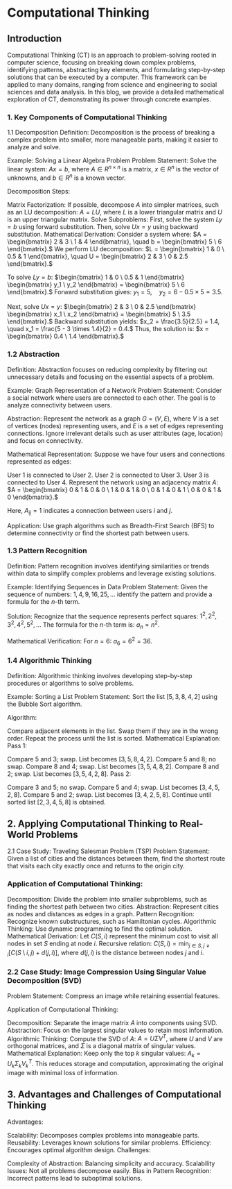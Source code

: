# Computational Thinking
## Introduction
Computational Thinking (CT) is an approach to problem-solving rooted in computer science, focusing on breaking down complex problems, identifying patterns, abstracting key elements, and formulating step-by-step solutions that can be executed by a computer. This framework can be applied to many domains, ranging from science and engineering to social sciences and data analysis. In this blog, we provide a detailed mathematical exploration of CT, demonstrating its power through concrete examples.

### 1. Key Components of Computational Thinking
1.1 Decomposition
Definition: Decomposition is the process of breaking a complex problem into smaller, more manageable parts, making it easier to analyze and solve.

Example: Solving a Linear Algebra Problem
Problem Statement: Solve the linear system:
$Ax = b$,
where $A \in R^{n \times n}$ is a matrix, $x \in R^n$ is the vector of unknowns, and $b \in R^n$ is a known vector.

Decomposition Steps:

Matrix Factorization: If possible, decompose $A$ into simpler matrices, such as an LU decomposition:
$A = LU$,
where $L$ is a lower triangular matrix and $U$ is an upper triangular matrix.
Solve Subproblems:
First, solve the system $Ly = b$ using forward substitution.
Then, solve $Ux = y$ using backward substitution.
Mathematical Derivation: Consider a system where:
$A = \begin{bmatrix} 2 & 3 \ 1 & 4 \end{bmatrix}, \quad b = \begin{bmatrix} 5 \ 6 \end{bmatrix}.$
We perform LU decomposition:
$L = \begin{bmatrix} 1 & 0 \ 0.5 & 1 \end{bmatrix}, \quad U = \begin{bmatrix} 2 & 3 \ 0 & 2.5 \end{bmatrix}.$

To solve $Ly = b$:
$\begin{bmatrix} 1 & 0 \ 0.5 & 1 \end{bmatrix} \begin{bmatrix} y_1 \ y_2 \end{bmatrix} = \begin{bmatrix} 5 \ 6 \end{bmatrix}.$
Forward substitution gives:
$y_1 = 5, \quad y_2 = 6 - 0.5 \times 5 = 3.5.$

Next, solve $Ux = y$:
$\begin{bmatrix} 2 & 3 \ 0 & 2.5 \end{bmatrix} \begin{bmatrix} x_1 \ x_2 \end{bmatrix} = \begin{bmatrix} 5 \ 3.5 \end{bmatrix}.$
Backward substitution yields:
$x_2 = \frac{3.5}{2.5} = 1.4, \quad x_1 = \frac{5 - 3 \times 1.4}{2} = 0.4.$
Thus, the solution is:
$x = \begin{bmatrix} 0.4 \ 1.4 \end{bmatrix}.$

### 1.2 Abstraction
Definition: Abstraction focuses on reducing complexity by filtering out unnecessary details and focusing on the essential aspects of a problem.

Example: Graph Representation of a Network
Problem Statement: Consider a social network where users are connected to each other. The goal is to analyze connectivity between users.

Abstraction:
Represent the network as a graph $G = (V, E)$, where $V$ is a set of vertices (nodes) representing users, and $E$ is a set of edges representing connections.
Ignore irrelevant details such as user attributes (age, location) and focus on connectivity.

Mathematical Representation:
Suppose we have four users and connections represented as edges:

User 1 is connected to User 2.
User 2 is connected to User 3.
User 3 is connected to User 4.
Represent the network using an adjacency matrix $A$:
$A = \begin{bmatrix} 0 & 1 & 0 & 0 \ 1 & 0 & 1 & 0 \ 0 & 1 & 0 & 1 \ 0 & 0 & 1 & 0 \end{bmatrix}.$

Here, $A_{ij} = 1$ indicates a connection between users $i$ and $j$.

Application:
Use graph algorithms such as Breadth-First Search (BFS) to determine connectivity or find the shortest path between users.

### 1.3 Pattern Recognition
Definition: Pattern recognition involves identifying similarities or trends within data to simplify complex problems and leverage existing solutions.

Example: Identifying Sequences in Data
Problem Statement: Given the sequence of numbers:
$1, 4, 9, 16, 25, \ldots$
identify the pattern and provide a formula for the $n$-th term.

Solution:
Recognize that the sequence represents perfect squares:
$1^2, 2^2, 3^2, 4^2, 5^2, \ldots$
The formula for the $n$-th term is:
$a_n = n^2.$

Mathematical Verification:
For $n = 6$:
$a_6 = 6^2 = 36.$

### 1.4 Algorithmic Thinking
Definition: Algorithmic thinking involves developing step-by-step procedures or algorithms to solve problems.

Example: Sorting a List
Problem Statement: Sort the list $[5, 3, 8, 4, 2]$ using the Bubble Sort algorithm.

Algorithm:

Compare adjacent elements in the list.
Swap them if they are in the wrong order.
Repeat the process until the list is sorted.
Mathematical Explanation:
Pass 1:

Compare 5 and 3; swap. List becomes $[3, 5, 8, 4, 2]$.
Compare 5 and 8; no swap.
Compare 8 and 4; swap. List becomes $[3, 5, 4, 8, 2]$.
Compare 8 and 2; swap. List becomes $[3, 5, 4, 2, 8]$.
Pass 2:

Compare 3 and 5; no swap.
Compare 5 and 4; swap. List becomes $[3, 4, 5, 2, 8]$.
Compare 5 and 2; swap. List becomes $[3, 4, 2, 5, 8]$.
Continue until sorted list $[2, 3, 4, 5, 8]$ is obtained.

## 2. Applying Computational Thinking to Real-World Problems
2.1 Case Study: Traveling Salesman Problem (TSP)
Problem Statement: Given a list of cities and the distances between them, find the shortest route that visits each city exactly once and returns to the origin city.

### Application of Computational Thinking:

Decomposition: Divide the problem into smaller subproblems, such as finding the shortest path between two cities.
Abstraction: Represent cities as nodes and distances as edges in a graph.
Pattern Recognition: Recognize known substructures, such as Hamiltonian cycles.
Algorithmic Thinking: Use dynamic programming to find the optimal solution.
Mathematical Derivation:
Let $C(S, i)$ represent the minimum cost to visit all nodes in set $S$ ending at node $i$.
Recursive relation:
$C(S, i) = \min_{j \in S, j \neq i} [C(S \setminus {i}, j) + d(j, i)],$
where $d(j, i)$ is the distance between nodes $j$ and $i$.

### 2.2 Case Study: Image Compression Using Singular Value Decomposition (SVD)
Problem Statement: Compress an image while retaining essential features.

Application of Computational Thinking:

Decomposition: Separate the image matrix $A$ into components using SVD.
Abstraction: Focus on the largest singular values to retain most information.
Algorithmic Thinking: Compute the SVD of $A$:
$A = U \Sigma V^T,$
where $U$ and $V$ are orthogonal matrices, and $\Sigma$ is a diagonal matrix of singular values.
Mathematical Explanation:
Keep only the top $k$ singular values:
$A_k = U_k \Sigma_k V_k^T.$
This reduces storage and computation, approximating the original image with minimal loss of information.

## 3. Advantages and Challenges of Computational Thinking
Advantages:

Scalability: Decomposes complex problems into manageable parts.
Reusability: Leverages known solutions for similar problems.
Efficiency: Encourages optimal algorithm design.
Challenges:

Complexity of Abstraction: Balancing simplicity and accuracy.
Scalability Issues: Not all problems decompose easily.
Bias in Pattern Recognition: Incorrect patterns lead to suboptimal solutions.
